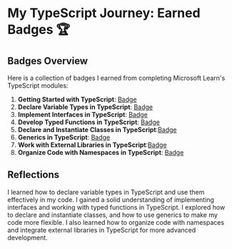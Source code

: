 # My TypeScript Journey: Earned Badges 🏆

## Badges Overview

Here is a collection of badges I earned from completing Microsoft Learn's TypeScript modules:

1. **Getting Started with TypeScript**: [Badge](https://learn.microsoft.com/api/achievements/share/ru-ru/Coddessa-3362/3XGD5V8H?sharingId=AED09E3BA0C828F9)
2. **Declare Variable Types in TypeScript**: [Badge](https://learn.microsoft.com/api/achievements/share/ru-ru/Coddessa-3362/FZ363V3X?sharingId=AED09E3BA0C828F9)
3. **Implement Interfaces in TypeScript**: [Badge](https://learn.microsoft.com/api/achievements/share/ru-ru/Coddessa-3362/CWSB5BY9?sharingId=AED09E3BA0C828F9)
4. **Develop Typed Functions in TypeScript**: [Badge](https://learn.microsoft.com/api/achievements/share/ru-ru/Coddessa-3362/WA9L3X2N?sharingId=AED09E3BA0C828F9)
5. **Declare and Instantiate Classes in TypeScript**:[Badge](https://learn.microsoft.com/api/achievements/share/ru-ru/Coddessa-3362/CWSBLXS9?sharingId=AED09E3BA0C828F9)
6. **Generics in TypeScript**: [Badge](https://learn.microsoft.com/api/achievements/share/ru-ru/Coddessa-3362/FZ368D7X?sharingId=AED09E3BA0C828F9)
7. **Work with External Libraries in TypeScript**:[Badge](https://learn.microsoft.com/api/achievements/share/ru-ru/Coddessa-3362/ZPX8RHN2?sharingId=AED09E3BA0C828F9)
8. **Organize Code with Namespaces in TypeScript**: [Badge](https://learn.microsoft.com/api/achievements/share/ru-ru/Coddessa-3362/BLQZPMMD?sharingId=AED09E3BA0C828F9)

## Reflections

I learned how to declare variable types in TypeScript and use them effectively in my code.
I gained a solid understanding of implementing interfaces and working with typed functions in TypeScript.
I explored how to declare and instantiate classes, and how to use generics to make my code more flexible.
I also learned how to organize code with namespaces and integrate external libraries in TypeScript for more advanced development.
